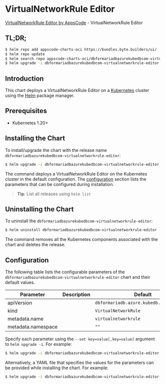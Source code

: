 # VirtualNetworkRule Editor

[VirtualNetworkRule Editor by AppsCode](https://appscode.com) - VirtualNetworkRule Editor

## TL;DR;

```bash
$ helm repo add appscode-charts-oci https://bundles.byte.builders/ui/
$ helm repo update
$ helm search repo appscode-charts-oci/dbformariadbazurekubedbcom-virtualnetworkrule-editor --version=v0.10.0
$ helm upgrade -i dbformariadbazurekubedbcom-virtualnetworkrule-editor appscode-charts-oci/dbformariadbazurekubedbcom-virtualnetworkrule-editor -n default --create-namespace --version=v0.10.0
```

## Introduction

This chart deploys a VirtualNetworkRule Editor on a [Kubernetes](http://kubernetes.io) cluster using the [Helm](https://helm.sh) package manager.

## Prerequisites

- Kubernetes 1.20+

## Installing the Chart

To install/upgrade the chart with the release name `dbformariadbazurekubedbcom-virtualnetworkrule-editor`:

```bash
$ helm upgrade -i dbformariadbazurekubedbcom-virtualnetworkrule-editor appscode-charts-oci/dbformariadbazurekubedbcom-virtualnetworkrule-editor -n default --create-namespace --version=v0.10.0
```

The command deploys a VirtualNetworkRule Editor on the Kubernetes cluster in the default configuration. The [configuration](#configuration) section lists the parameters that can be configured during installation.

> **Tip**: List all releases using `helm list`

## Uninstalling the Chart

To uninstall the `dbformariadbazurekubedbcom-virtualnetworkrule-editor`:

```bash
$ helm uninstall dbformariadbazurekubedbcom-virtualnetworkrule-editor -n default
```

The command removes all the Kubernetes components associated with the chart and deletes the release.

## Configuration

The following table lists the configurable parameters of the `dbformariadbazurekubedbcom-virtualnetworkrule-editor` chart and their default values.

|     Parameter      | Description |                       Default                       |
|--------------------|-------------|-----------------------------------------------------|
| apiVersion         |             | <code>dbformariadb.azure.kubedb.com/v1alpha1</code> |
| kind               |             | <code>VirtualNetworkRule</code>                     |
| metadata.name      |             | <code>virtualnetworkrule</code>                     |
| metadata.namespace |             | <code>""</code>                                     |


Specify each parameter using the `--set key=value[,key=value]` argument to `helm upgrade -i`. For example:

```bash
$ helm upgrade -i dbformariadbazurekubedbcom-virtualnetworkrule-editor appscode-charts-oci/dbformariadbazurekubedbcom-virtualnetworkrule-editor -n default --create-namespace --version=v0.10.0 --set apiVersion=dbformariadb.azure.kubedb.com/v1alpha1
```

Alternatively, a YAML file that specifies the values for the parameters can be provided while
installing the chart. For example:

```bash
$ helm upgrade -i dbformariadbazurekubedbcom-virtualnetworkrule-editor appscode-charts-oci/dbformariadbazurekubedbcom-virtualnetworkrule-editor -n default --create-namespace --version=v0.10.0 --values values.yaml
```
